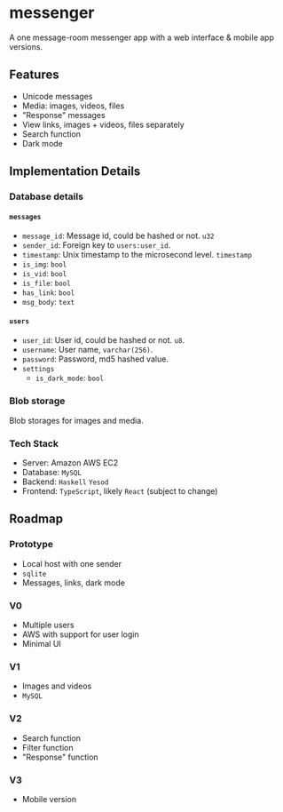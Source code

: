 # messenger
A one message-room messenger app with a web interface &amp; mobile app versions.

## Features
* Unicode messages
* Media: images, videos, files
* "Response" messages
* View links, images + videos, files separately
* Search function
* Dark mode

## Implementation Details

### Database details

#### `messages`
* `message_id`: Message id, could be hashed or not. `u32`
* `sender_id`: Foreign key to `users:user_id`.
* `timestamp`: Unix timestamp to the microsecond level. `timestamp`
* `is_img`: `bool`
* `is_vid`: `bool`
* `is_file`: `bool`
* `has_link`: `bool`
* `msg_body`: `text`

#### `users`    
* `user_id`: User id, could be hashed or not. `u8`.
* `username`: User name, `varchar(256)`.
* `password`: Password, md5 hashed value.
* `settings`
    * `is_dark_mode`: `bool`

### Blob storage
Blob storages for images and media.

### Tech Stack
* Server: Amazon AWS EC2
* Database: `MySQL`
* Backend: `Haskell` `Yesod`
* Frontend: `TypeScript`, likely `React` (subject to change)

## Roadmap
### Prototype
* Local host with one sender
* `sqlite`
* Messages, links, dark mode

### V0
* Multiple users
* AWS with support for user login
* Minimal UI

### V1
* Images and videos
* `MySQL`

### V2
* Search function
* Filter function
* "Response" function

### V3
* Mobile version